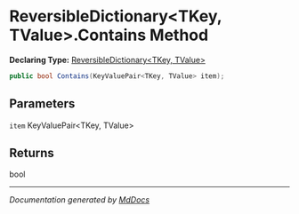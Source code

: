 # ReversibleDictionary\<TKey, TValue\>.Contains Method

**Declaring Type:** [ReversibleDictionary\<TKey, TValue\>](../Type.md)

```csharp
public bool Contains(KeyValuePair<TKey, TValue> item);
```

## Parameters

`item`  KeyValuePair\<TKey, TValue\>

## Returns

bool

___

*Documentation generated by [MdDocs](https://github.com/ap0llo/mddocs)*
